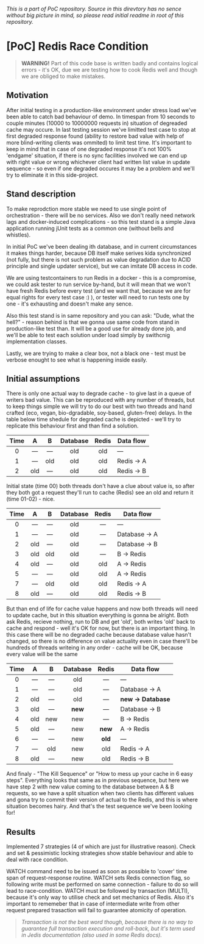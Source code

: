 _This is a part of PoC repository. Source in this direvtory has no sence without big picture in mind, so please read initial readme in root of this repository._

# [PoC] Redis Race Condition

> **WARNING!** Part of this code base is written badly and contains logical errors - it's OK, due we are testing how to cook Redis well and though we are obliged to make mistakes.

## Motivation

After initial testing in a production-like environment under stress load we've been able to catch bad behaviour of demo. In timespan from 10 seconds to couple minutes (10000 to 10000000 requests in) situation of degreaded cache may occure. In last testing session we've limitted test case to stop at first degraded response found (ability to restore bad value with help of more blind-writing clients was ommited) to limit test time. It's important to keep in mind that in case of one degraded response it's not 100% 'endgame' situation, if there is no sync facilities involved we can end up with right value or wrong whichever client had written list value in update sequence - so even if one degraded occures it may be a problem and we'll try to eliminate it in this side-project.

## Stand description

To make reprodction more stable we need to use single point of orchestration - there will be no services. Also we don't really need network lags and docker-induced complications - so this test stand is a simple Java application running jUnit tests as a common one (without bells and whistles).

In initial PoC we've been dealing ith database, and in current circumstances it makes things harder, because DB itself make serives kida synchronized (not fully, but there is not such problem as value degradation due to ACID principle and single updater service), but we can imitate DB access in code.

We are using testcontainers to run Redis in a docker - this is a compromise, we could ask tester to run service by-hand, but it will mean that we won't have fresh Redis before every test (and we want that, because we are for equal rights for every test case :) ), or tester will need to run tests one by one - it's exhausting and doesn't make any sence.

Also this test stand is in same repository and you can ask: "Dude, what the hell?" - reason behind is that we gonna use same code from stand in production-like test than. It will be a good use for already done job, and we'll be able to test each solution under load simply by swithcnig implementation classes.

Lastly, we are trying to make a clear box, not a black one - test must be verbose enought to see what is happening inside easily.

## Initial assumptions

There is only one actual way to degrade cache - to give last in a queue of writers bad value. This can be reproduced with any number of threads, but to keep things simple we will try to do our best with two threads and hand crafted (eco, vegan, bio-dgradable, soy-based, gluten-free) delays. In the table below time shedule for degraded cache is depicted - we'll try to replicate this behaviour first and than find a solution.

| Time |  A  |  B  | Database | Redis | Data flow |
| :--: | :-: | :-: | :------: | :---: | --------- |
|  0   |  —  |  —  |   old    |  old  | —         |
|  1   |  —  | old |   old    |  old  | Redis → A |
|  2   | old |  —  |   old    |  old  | Redis → B |

Initial state (time 00) both threads don't have a clue about value is, so after they both got a request they'll run to cache (Redis) see an old and return it (time 01-02) - nice.

| Time |  A  |  B  | Database | Redis | Data flow    |
| :--: | :-: | :-: | :------: | :---: | ------------ |
|  0   |  —  |  —  |   old    |   —   | —            |
|  1   |  —  |  —  |   old    |   —   | Database → A |
|  2   | old |  —  |   old    |   —   | Database → B |
|  3   | old | old |   old    |   —   | B → Redis    |
|  4   | old |  —  |   old    |  old  | A → Redis    |
|  5   |  —  |  —  |   old    |  old  | A → Redis    |
|  7   |  —  | old |   old    |  old  | Redis → A    |
|  8   | old |  —  |   old    |  old  | Redis → B    |

But than end of life for cache value happens and now both threads will need to update cache, but in this situation everything is gonna be alright. Both ask Redis, recieve nothing, run to DB and get 'old', both writes 'old' back to cache and respond - well it's OK for now, but there is an important thing. In this case there will be no degraded cache because database value hasn't changed, so there is no difference on value actuality even in case there'll be hundreds of threads writeing in any order - cache will be OK, because every value will be the same

| Time |  A  |  B  | Database |  Redis  | Data flow          |
| :--: | :-: | :-: | :------: | :-----: | ------------------ |
|  0   |  —  |  —  |   old    |    —    | —                  |
|  1   |  —  |  —  |   old    |    —    | Database → A       |
|  2   | old |  —  |   old    |    —    | **new → Database** |
|  3   | old |  —  | **new**  |    —    | Database → B       |
|  4   | old | new |   new    |    —    | B → Redis          |
|  5   | old |  —  |   new    | **new** | A → Redis          |
|  6   |  —  |  —  |   new    | **old** | —                  |
|  7   |  —  | old |   new    |   old   | Redis → A          |
|  8   | old |  —  |   new    |   old   | Redis → B          |

And finaly - "The Kill Sequence" or "How to mess up your cache in 6 easy steps". Everything looks that same as in previous sequence, but here we have step 2 with new value coming to the database between A & B requests, so we have a split situation when two clients has different values and gona try to commit their version of actual to the Redis, and this is where situation becomes hairy. And that's the test sequence we've been looking for!

## Results

Implemented 7 strategies (4 of which are just for illustrative reason). Check and set & pessimistic locking strategies show stable behaviour and able to deal with race condition.

WATCH command need to be issued as soon as possible to 'cover' time span of request-response routine. WATCH sets Redis connection flag, so following write must be performed on same connection - failure to do so will lead to race-condition. WATCH must be followed by transaction (MULTI), because it's only way to utilise check and set mechanics of Redis. Also it's important to rememeber that in case of intermediate write from other request prepared trasaction will fail to guarantee atomicity of operation.

> _Transaction is not the best word though, because there is no way to guarantee full transaction execution and roll-back, but it's term used in Jedis documentation (also used in some Redis docs)._
